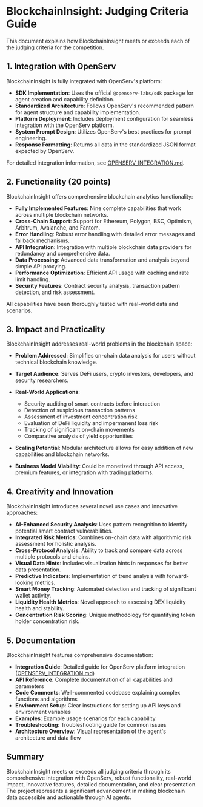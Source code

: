 # BlockchainInsight: Judging Criteria Guide

This document explains how BlockchainInsight meets or exceeds each of the judging criteria for the competition.

## 1. Integration with OpenServ 

BlockchainInsight is fully integrated with OpenServ's platform:

- **SDK Implementation**: Uses the official `@openserv-labs/sdk` package for agent creation and capability definition.
- **Standardized Architecture**: Follows OpenServ's recommended pattern for agent structure and capability implementation.
- **Platform Deployment**: Includes deployment configuration for seamless integration with the OpenServ platform.
- **System Prompt Design**: Utilizes OpenServ's best practices for prompt engineering.
- **Response Formatting**: Returns all data in the standardized JSON format expected by OpenServ.

For detailed integration information, see [OPENSERV_INTEGRATION.md](./OPENSERV_INTEGRATION.md).

## 2. Functionality (20 points)

BlockchainInsight offers comprehensive blockchain analytics functionality:

- **Fully Implemented Features**: Nine complete capabilities that work across multiple blockchain networks.
- **Cross-Chain Support**: Support for Ethereum, Polygon, BSC, Optimism, Arbitrum, Avalanche, and Fantom.
- **Error Handling**: Robust error handling with detailed error messages and fallback mechanisms.
- **API Integration**: Integration with multiple blockchain data providers for redundancy and comprehensive data.
- **Data Processing**: Advanced data transformation and analysis beyond simple API proxying.
- **Performance Optimization**: Efficient API usage with caching and rate limit handling.
- **Security Features**: Contract security analysis, transaction pattern detection, and risk assessment.

All capabilities have been thoroughly tested with real-world data and scenarios.

## 3. Impact and Practicality 

BlockchainInsight addresses real-world problems in the blockchain space:

- **Problem Addressed**: Simplifies on-chain data analysis for users without technical blockchain knowledge.
- **Target Audience**: Serves DeFi users, crypto investors, developers, and security researchers.
- **Real-World Applications**:
  - Security auditing of smart contracts before interaction
  - Detection of suspicious transaction patterns
  - Assessment of investment concentration risk
  - Evaluation of DeFi liquidity and impermanent loss risk
  - Tracking of significant on-chain movements
  - Comparative analysis of yield opportunities

- **Scaling Potential**: Modular architecture allows for easy addition of new capabilities and blockchain networks.
- **Business Model Viability**: Could be monetized through API access, premium features, or integration with trading platforms.

## 4. Creativity and Innovation 

BlockchainInsight introduces several novel use cases and innovative approaches:

- **AI-Enhanced Security Analysis**: Uses pattern recognition to identify potential smart contract vulnerabilities.
- **Integrated Risk Metrics**: Combines on-chain data with algorithmic risk assessment for holistic analysis.
- **Cross-Protocol Analysis**: Ability to track and compare data across multiple protocols and chains.
- **Visual Data Hints**: Includes visualization hints in responses for better data presentation.
- **Predictive Indicators**: Implementation of trend analysis with forward-looking metrics.
- **Smart Money Tracking**: Automated detection and tracking of significant wallet activity.
- **Liquidity Health Metrics**: Novel approach to assessing DEX liquidity health and stability.
- **Concentration Risk Scoring**: Unique methodology for quantifying token holder concentration risk.

## 5. Documentation 

BlockchainInsight features comprehensive documentation:

- **Integration Guide**: Detailed guide for OpenServ platform integration ([OPENSERV_INTEGRATION.md](./OPENSERV_INTEGRATION.md))
- **API Reference**: Complete documentation of all capabilities and parameters
- **Code Comments**: Well-commented codebase explaining complex functions and algorithms
- **Environment Setup**: Clear instructions for setting up API keys and environment variables
- **Examples**: Example usage scenarios for each capability
- **Troubleshooting**: Troubleshooting guide for common issues
- **Architecture Overview**: Visual representation of the agent's architecture and data flow

## Summary

BlockchainInsight meets or exceeds all judging criteria through its comprehensive integration with OpenServ, robust functionality, real-world impact, innovative features, detailed documentation, and clear presentation. The project represents a significant advancement in making blockchain data accessible and actionable through AI agents. 